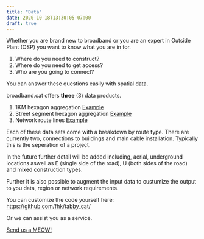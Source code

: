 ```yaml
---
title: "Data"
date: 2020-10-18T13:30:05-07:00
draft: true
---
```


Whether you are brand new to broadband or you are an expert in Outside Plant (OSP) you want to know what you are in for.

1. Where do you need to construct?
2. Where do you need to get access?
3. Who are you going to connect?

You can answer these questions easily with spatial data.

broadband.cat offers <b>three</b> (3) data products.

1. 1KM hexagon aggregation [Example](https://studio.unfolded.ai/public/db786871-7e13-4eb1-81f5-643c56331719)
2. Street segment hexagon aggregation [Example](https://studio.unfolded.ai/public/8dd95cde-9941-4e3a-9853-0ef1f41611b0)
3. Network route lines [Example](/mississippi)

Each of these data sets come with a breakdown by route type. There are currently two, connections to buildings and main cable installation. Typically this is the seperation of a project.

In the future further detail will be added including, aerial, underground locations aswell as E (single side of the road), U (both sides of the road) and mixed construction types.

Further it is also possible to augment the input data to custumize the output to you data, region or network requirements.

You can customize the code yourself here: https://github.com/fhk/tabby_cat/

Or we can assist you as a service.

[Send us a MEOW!](mailto:f.kauker@gmail.com)